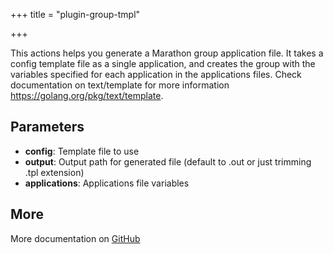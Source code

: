 +++
title = "plugin-group-tmpl"

+++

This actions helps you generate a Marathon group application file.
It takes a config template file as a single application, and creates the group with the variables specified for each application in the applications files.
Check documentation on text/template for more information https://golang.org/pkg/text/template.


## Parameters

* **config**: Template file to use
* **output**: Output path for generated file (default to <file>.out or just trimming .tpl extension)
* **applications**: Applications file variables


## More

More documentation on [GitHub](https://github.com/ovh/cds/tree/master/contrib/grpcplugins/action/group-tmpl/README.md)


